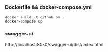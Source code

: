 ### Dockerfile && docker-compose.yml
```
docker build -t github_pm .
docker-compose up
```


### swagger-ui

http://localhost:8080/swagger-ui/dist/index.html


